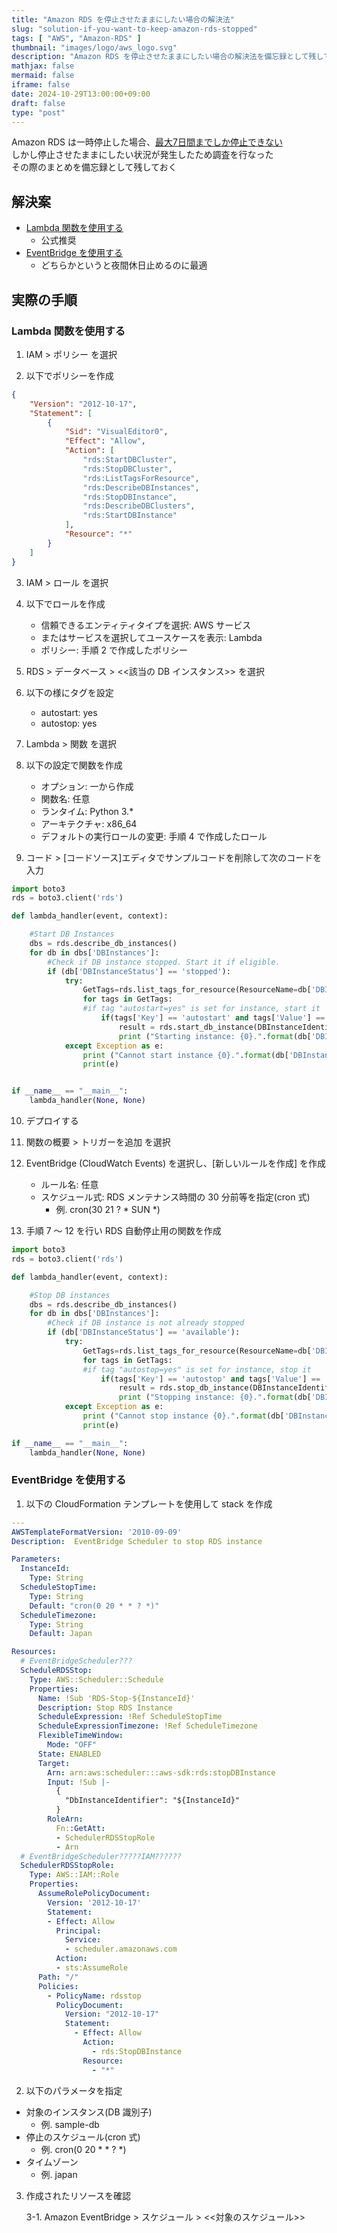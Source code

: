 ```yaml
---
title: "Amazon RDS を停止させたままにしたい場合の解決法"
slug: "solution-if-you-want-to-keep-amazon-rds-stopped"
tags: [ "AWS", "Amazon-RDS" ]
thumbnail: "images/logo/aws_logo.svg"
description: "Amazon RDS を停止させたままにしたい場合の解決法を備忘録として残しておく"
mathjax: false
mermaid: false
iframe: false
date: 2024-10-29T13:00:00+09:00
draft: false
type: "post"
---
```


Amazon RDS は一時停止した場合、[最大7日間までしか停止できない](https://docs.aws.amazon.com/AmazonRDS/latest/UserGuide/USER_StopInstance.html)  
しかし停止させたままにしたい状況が発生したため調査を行なった  
その際のまとめを備忘録として残しておく

## 解決案

* [Lambda 関数を使用する](https://repost.aws/ja/knowledge-center/rds-stop-seven-days)
  * 公式推奨
* [EventBridge を使用する](https://dev.classmethod.jp/articles/rds-stop-with-amazon-eventbridge-scheduler-and-cloudformation/)
  * どちらかというと夜間休日止めるのに最適

## 実際の手順

### Lambda 関数を使用する

1. IAM > ポリシー を選択

2. 以下でポリシーを作成

```.json
{
    "Version": "2012-10-17",
    "Statement": [
        {
            "Sid": "VisualEditor0",
            "Effect": "Allow",
            "Action": [
                "rds:StartDBCluster",
                "rds:StopDBCluster",
                "rds:ListTagsForResource",
                "rds:DescribeDBInstances",
                "rds:StopDBInstance",
                "rds:DescribeDBClusters",
                "rds:StartDBInstance"
            ],
            "Resource": "*"
        }
    ]
}
```

3. IAM > ロール を選択

4. 以下でロールを作成

   * 信頼できるエンティティタイプを選択: AWS サービス
   * またはサービスを選択してユースケースを表示: Lambda
   * ポリシー: 手順 2 で作成したポリシー

5. RDS > データベース > <<該当の DB インスタンス>> を選択

6. 以下の様にタグを設定

   * autostart: yes
   * autostop: yes

7. Lambda > 関数 を選択

8. 以下の設定で関数を作成

   * オプション: 一から作成
   * 関数名: 任意
   * ランタイム: Python 3.*
   * アーキテクチャ: x86_64
   * デフォルトの実行ロールの変更: 手順 4 で作成したロール

9.  コード > [コードソース]エディタでサンプルコードを削除して次のコードを入力

```.py
import boto3
rds = boto3.client('rds')

def lambda_handler(event, context):

    #Start DB Instances
    dbs = rds.describe_db_instances()
    for db in dbs['DBInstances']:
        #Check if DB instance stopped. Start it if eligible.
        if (db['DBInstanceStatus'] == 'stopped'):
            try:
                GetTags=rds.list_tags_for_resource(ResourceName=db['DBInstanceArn'])['TagList']
                for tags in GetTags:
                #if tag "autostart=yes" is set for instance, start it
                    if(tags['Key'] == 'autostart' and tags['Value'] == 'yes'):
                        result = rds.start_db_instance(DBInstanceIdentifier=db['DBInstanceIdentifier'])
                        print ("Starting instance: {0}.".format(db['DBInstanceIdentifier']))
            except Exception as e:
                print ("Cannot start instance {0}.".format(db['DBInstanceIdentifier']))
                print(e)


if __name__ == "__main__":
    lambda_handler(None, None)
```

10. デプロイする

11. 関数の概要 > トリガーを追加 を選択

12. EventBridge (CloudWatch Events) を選択し、[新しいルールを作成] を作成

    * ルール名: 任意
    * スケジュール式: RDS メンテナンス時間の 30 分前等を指定(cron 式)
      * 例. cron(30 21 ? * SUN *)

13. 手順 7 〜 12 を行い RDS 自動停止用の関数を作成

```.py
import boto3
rds = boto3.client('rds')

def lambda_handler(event, context):

    #Stop DB instances
    dbs = rds.describe_db_instances()
    for db in dbs['DBInstances']:
        #Check if DB instance is not already stopped
        if (db['DBInstanceStatus'] == 'available'):
            try:
                GetTags=rds.list_tags_for_resource(ResourceName=db['DBInstanceArn'])['TagList']
                for tags in GetTags:
                #if tag "autostop=yes" is set for instance, stop it
                    if(tags['Key'] == 'autostop' and tags['Value'] == 'yes'):
                        result = rds.stop_db_instance(DBInstanceIdentifier=db['DBInstanceIdentifier'])
                        print ("Stopping instance: {0}.".format(db['DBInstanceIdentifier']))
            except Exception as e:
                print ("Cannot stop instance {0}.".format(db['DBInstanceIdentifier']))
                print(e)

if __name__ == "__main__":
    lambda_handler(None, None)
```

### EventBridge を使用する

1. 以下の CloudFormation テンプレートを使用して stack を作成

```.yml
---
AWSTemplateFormatVersion: '2010-09-09'
Description:  EventBridge Scheduler to stop RDS instance

Parameters:
  InstanceId:
    Type: String
  ScheduleStopTime:
    Type: String
    Default: "cron(0 20 * * ? *)"
  ScheduleTimezone:
    Type: String
    Default: Japan

Resources:
  # EventBridgeScheduler???
  ScheduleRDSStop:
    Type: AWS::Scheduler::Schedule
    Properties:
      Name: !Sub 'RDS-Stop-${InstanceId}'
      Description: Stop RDS Instance
      ScheduleExpression: !Ref ScheduleStopTime 
      ScheduleExpressionTimezone: !Ref ScheduleTimezone
      FlexibleTimeWindow:
        Mode: "OFF"
      State: ENABLED
      Target:
        Arn: arn:aws:scheduler:::aws-sdk:rds:stopDBInstance
        Input: !Sub |-
          {
            "DbInstanceIdentifier": "${InstanceId}"
          }
        RoleArn:
          Fn::GetAtt:
          - SchedulerRDSStopRole
          - Arn
  # EventBridgeScheduler?????IAM??????     
  SchedulerRDSStopRole:
    Type: AWS::IAM::Role
    Properties:
      AssumeRolePolicyDocument:
        Version: '2012-10-17'
        Statement:
        - Effect: Allow
          Principal:
            Service:
            - scheduler.amazonaws.com
          Action:
          - sts:AssumeRole
      Path: "/"
      Policies:
        - PolicyName: rdsstop
          PolicyDocument:
            Version: "2012-10-17"
            Statement:
              - Effect: Allow
                Action:
                  - rds:StopDBInstance
                Resource:
                  - "*"
```

2. 以下のパラメータを指定

* 対象のインスタンス(DB 識別子)
  * 例. sample-db
* 停止のスケジュール(cron 式)
  * 例. cron(0 20 * * ? *)
* タイムゾーン
  * 例. japan

3. 作成されたリソースを確認

   3-1. Amazon EventBridge > スケジュール > <<対象のスケジュール>>
